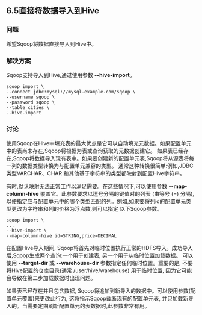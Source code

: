 <h2>6.5直接将数据导入到Hive</h2>

<h3>问题</h3>
希望Sqoop将数据直接导入到Hive中。

<h3>解决方案</h3>

Sqoop支持导入到Hive,通过使用参数 **--hive-import**。

```
sqoop import \
--connect jdbc:mysql://mysql.example.com/sqoop \
--username sqoop \
--password sqoop \
--table cities \
--hive-import
```

<h3>讨论</h3>

使用Sqoop在Hive中填充表的最大优点是它可以自动填充元数据。如果配置单元中的表尚未存在,Sqoop将根据为表或查询获取的元数据创建它。
如果表已经存在,Sqoop将数据导入现有表中。如果要创建新的配置单元表,Sqoop将从源表将每一列的数据类型转换为与配置单元兼容的类型。
通常这种转换很简单:例如,JDBC类型VARCHAR、CHAR 和其他基于字符串的类型都映射到配置Hive字符串。

有时,默认映射无法正常工作以满足需要。在这些情况下,可以使用参数 **--map-column-hive** 覆盖它。此参数要求以逗号分隔的键值对的列表 
(由等号 (=) 分隔),以便指定应与配置单元中的哪个类型匹配的列。例如,如果要将列id的配置单元类型更改为字符串和列的价格为浮点数,则可以指定
以下Sqoop参数。

```
sqoop import \
...
--hive-import \
--map-column-hive id=STRING,price=DECIMAL
```

在配置Hive导入期间, Sqoop将首先对临时位置执行正常的HDFS导入。成功导入后,Sqoop生成两个查询:一个用于创建表, 另一个用于从临时位置加载数据。
可以使用 **--target-dir** 或 **--warehouse-dir** 参数指定任何临时位置。重要的是, 不要将Hive配置的仓库目录(通常 /user/hive/warehouse) 
用于临时位置, 因为它可能会导致在第二步加载数据时出现问题。

如果表已经存在并且包含数据, Sqoop将追加到新导入的数据中。可以使用参数(配置单元覆盖)来更改此行为, 这将指示Sqoop截断现有的配置单元表, 
并只加载新导入的。当需要定期刷新配置单元的表数据时,此参数非常有用。




